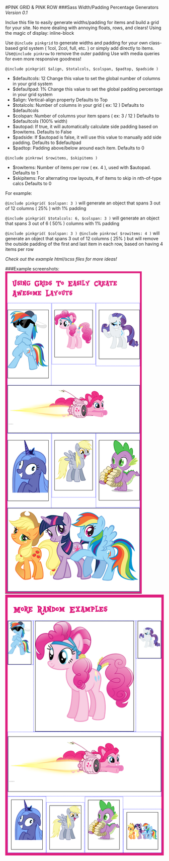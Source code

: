 #PINK GRID & PINK ROW
###Sass Width/Padding Percentage Generators
*Version 0.1*

Inclue this file to easily generate widths/padding for items and build a grid for your site.
No more dealing with annoying floats, rows, and clears! Using the magic of display: inline-block

Use `@include pinkgrid` to generate widths and padding for your own class-based grid system ( 1col, 2col, full, etc. ) or simply add directly to items.
Use`@include pinkrow` to remove the outer padding 
Use with media queries for even more responsive goodness!

`@include pinkgrid( $align, $totalcols, $colspan, $padtop, $padside )`

* $defaultcols:	12 	Change this value to set the global number of columns in your grid system
* $defaultpad:	1%	Change this value to set the global padding percentage in your grid system
* $align:		Vertical-align property 													Defaults to Top
* $totalcols: 	Number of columns in your grid ( ex: 12 ) 									Defaults to $defaultcols
* $colspan: 	Number of columns your item spans ( ex: 3 / 12 ) 							Defaults to $defaultcols (100% width)
* $autopad:		If true, it will automatically calculate side padding based on $rowitems. 	Defaults to False
* $padside:		If $autopad is false, it will use this value to manually add side padding. 	Defaults to $defaultpad
* $padtop:		Padding above/below around each item. 										Defaults to 0


`@include pinkrow( $rowitems, $skipitems )`

* $rowitems:	Number of items per row ( ex. 4 ), used with $autopad. 						Defaults to 1
* $skipitems:	For alternating row layouts, # of items to skip in nth-of-type calcs		Defaults to 0


For example: 

`@include pinkgrid( $colspan: 3 )` will generate an object that spans 3 out of 12 columns ( 25% ) with 1% padding

`@include pinkgrid( $totalcols: 6, $colspan: 3 )` will generate an object that spans 3 out of 6 ( 50% ) columns with 1% padding

`@include pinkgrid( $colspan: 3 ) @include pinkrow( $rowitems: 4 )` will generate an object that spans 3 out of 12 columns ( 25% ) but will remove the outside padding of the first and last item in each row, based on having 4 items per row

*Check out the example html/scss files for more ideas!*

###Example screenshots:
![Screenshot](screenshot.png)
![Screenshot2](screenshot2.png)

